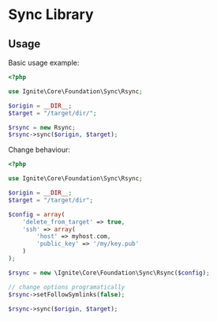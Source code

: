 Sync Library
=========

Usage
---------

Basic usage example:

```php
<?php

use Ignite\Core\Foundation\Sync\Rsync;

$origin = __DIR__;
$target = "/target/dir/";

$rsync = new Rsync;
$rsync->sync($origin, $target);
```

Change behaviour:

```php
<?php

use Ignite\Core\Foundation\Sync\Rsync;

$origin = __DIR__;
$target = "/target/dir";

$config = array(
    'delete_from_target' => true, 
    'ssh' => array(
        'host' => myhost.com, 
        'public_key' => '/my/key.pub'
    )
);

$rsync = new \Ignite\Core\Foundation\Sync\Rsync($config);

// change options programatically
$rsync->setFollowSymlinks(false);

$rsync->sync($origin, $target);
```